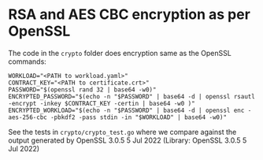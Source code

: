 # RSA and AES CBC encryption as per OpenSSL

The code in the `crypto` folder does encryption same as the OpenSSL commands:

```
WORKLOAD="<PATH to workload.yaml>"
CONTRACT_KEY="<PATH to certificate.crt>"
PASSWORD="$(openssl rand 32 | base64 -w0)"
ENCRYPTED_PASSWORD="$(echo -n "$PASSWORD" | base64 -d | openssl rsautl -encrypt -inkey $CONTRACT_KEY -certin | base64 -w0 )"
ENCRYPTED_WORKLOAD="$(echo -n "$PASSWORD" | base64 -d | openssl enc -aes-256-cbc -pbkdf2 -pass stdin -in "$WORKLOAD" | base64 -w0)"
```

See the tests in `crypto/crypto_test.go` where we compare against the output generated by OpenSSL 3.0.5 5 Jul 2022 (Library: OpenSSL 3.0.5 5 Jul 2022)
